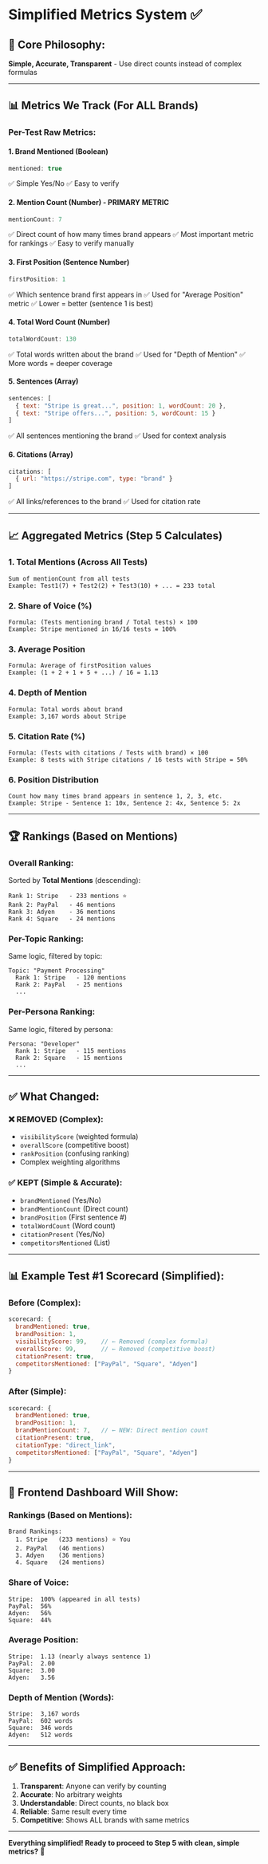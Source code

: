 # Simplified Metrics System ✅

## 🎯 **Core Philosophy:**
**Simple, Accurate, Transparent** - Use direct counts instead of complex formulas

---

## 📊 **Metrics We Track (For ALL Brands)**

### **Per-Test Raw Metrics:**

#### **1. Brand Mentioned** (Boolean)
```javascript
mentioned: true
```
✅ Simple Yes/No
✅ Easy to verify

#### **2. Mention Count** (Number) - PRIMARY METRIC
```javascript
mentionCount: 7
```
✅ Direct count of how many times brand appears
✅ Most important metric for rankings
✅ Easy to verify manually

#### **3. First Position** (Sentence Number)
```javascript
firstPosition: 1
```
✅ Which sentence brand first appears in
✅ Used for "Average Position" metric
✅ Lower = better (sentence 1 is best)

#### **4. Total Word Count** (Number)
```javascript
totalWordCount: 130
```
✅ Total words written about the brand
✅ Used for "Depth of Mention"
✅ More words = deeper coverage

#### **5. Sentences** (Array)
```javascript
sentences: [
  { text: "Stripe is great...", position: 1, wordCount: 20 },
  { text: "Stripe offers...", position: 5, wordCount: 15 }
]
```
✅ All sentences mentioning the brand
✅ Used for context analysis

#### **6. Citations** (Array)
```javascript
citations: [
  { url: "https://stripe.com", type: "brand" }
]
```
✅ All links/references to the brand
✅ Used for citation rate

---

## 📈 **Aggregated Metrics (Step 5 Calculates)**

### **1. Total Mentions** (Across All Tests)
```
Sum of mentionCount from all tests
Example: Test1(7) + Test2(2) + Test3(10) + ... = 233 total
```

### **2. Share of Voice** (%)
```
Formula: (Tests mentioning brand / Total tests) × 100
Example: Stripe mentioned in 16/16 tests = 100%
```

### **3. Average Position**
```
Formula: Average of firstPosition values
Example: (1 + 2 + 1 + 5 + ...) / 16 = 1.13
```

### **4. Depth of Mention** 
```
Formula: Total words about brand
Example: 3,167 words about Stripe
```

### **5. Citation Rate** (%)
```
Formula: (Tests with citations / Tests with brand) × 100
Example: 8 tests with Stripe citations / 16 tests with Stripe = 50%
```

### **6. Position Distribution**
```
Count how many times brand appears in sentence 1, 2, 3, etc.
Example: Stripe - Sentence 1: 10x, Sentence 2: 4x, Sentence 5: 2x
```

---

## 🏆 **Rankings (Based on Mentions)**

### **Overall Ranking:**
Sorted by **Total Mentions** (descending):
```
Rank 1: Stripe   - 233 mentions ⭐
Rank 2: PayPal   - 46 mentions
Rank 3: Adyen    - 36 mentions
Rank 4: Square   - 24 mentions
```

### **Per-Topic Ranking:**
Same logic, filtered by topic:
```
Topic: "Payment Processing"
  Rank 1: Stripe   - 120 mentions
  Rank 2: PayPal   - 25 mentions
  ...
```

### **Per-Persona Ranking:**
Same logic, filtered by persona:
```
Persona: "Developer"
  Rank 1: Stripe   - 115 mentions
  Rank 2: Square   - 15 mentions
  ...
```

---

## ✅ **What Changed:**

### ❌ **REMOVED (Complex):**
- `visibilityScore` (weighted formula)
- `overallScore` (competitive boost)
- `rankPosition` (confusing ranking)
- Complex weighting algorithms

### ✅ **KEPT (Simple & Accurate):**
- `brandMentioned` (Yes/No)
- `brandMentionCount` (Direct count)
- `brandPosition` (First sentence #)
- `totalWordCount` (Word count)
- `citationPresent` (Yes/No)
- `competitorsMentioned` (List)

---

## 📊 **Example Test #1 Scorecard (Simplified):**

### **Before (Complex):**
```javascript
scorecard: {
  brandMentioned: true,
  brandPosition: 1,
  visibilityScore: 99,    // ← Removed (complex formula)
  overallScore: 99,       // ← Removed (competitive boost)
  citationPresent: true,
  competitorsMentioned: ["PayPal", "Square", "Adyen"]
}
```

### **After (Simple):**
```javascript
scorecard: {
  brandMentioned: true,
  brandPosition: 1,
  brandMentionCount: 7,   // ← NEW: Direct mention count
  citationPresent: true,
  citationType: "direct_link",
  competitorsMentioned: ["PayPal", "Square", "Adyen"]
}
```

---

## 🎨 **Frontend Dashboard Will Show:**

### **Rankings (Based on Mentions):**
```
Brand Rankings:
  1. Stripe   (233 mentions) ⭐ You
  2. PayPal   (46 mentions)
  3. Adyen    (36 mentions)
  4. Square   (24 mentions)
```

### **Share of Voice:**
```
Stripe:  100% (appeared in all tests)
PayPal:  56%
Adyen:   56%
Square:  44%
```

### **Average Position:**
```
Stripe:  1.13 (nearly always sentence 1)
PayPal:  2.00
Square:  3.00
Adyen:   3.56
```

### **Depth of Mention (Words):**
```
Stripe:  3,167 words
PayPal:  602 words
Square:  346 words
Adyen:   512 words
```

---

## ✅ **Benefits of Simplified Approach:**

1. **Transparent**: Anyone can verify by counting
2. **Accurate**: No arbitrary weights
3. **Understandable**: Direct counts, no black box
4. **Reliable**: Same result every time
5. **Competitive**: Shows ALL brands with same metrics

---

**Everything simplified! Ready to proceed to Step 5 with clean, simple metrics?** 🚀




